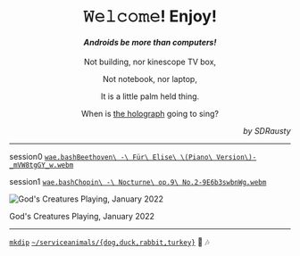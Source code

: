 <h1 align="center">𝚆𝚎𝚕𝚌𝚘𝚖𝚎! Enjoy!</h1>

<h4 align="center"><em>Androids be more than computers!</em></h4>

<p align="center">Not building, nor kinescope TV box,</p>

<p align="center">Not notebook, nor laptop,</p>

<p align="center">It is a little palm held thing.</p>

<p align="center">When is <a href="https://github.com/buildAPKs">the holograph</a> going to sing?</p>

<p align="right"><em>by SDRausty</em></p>

<hr>

session0 [`wae.bash`](https://github.com/WAE/wae/blob/master/wae.bash)[`Beethoven\ -\ Für\ Elise\ \(Piano\ Version\)-_mVW8tgGY_w.webm`](https://github.com/TermuxArch/TermuxArch/blob/master/archlinuxconfig.bash#L1742&&#L1746)

session1 [`wae.bash`](https://github.com/WAE/wae/blob/master/wae.bash)[`Chopin\ -\ Nocturne\ op.9\ No.2-9E6b3swbnWg.webm`](https://github.com/TermuxArch/TermuxArch/blob/master/archlinuxconfig.bash#L1742&&#L1746)

![God's Creatures Playing, January 2022](https://raw.githubusercontent.com/SDRausty/SDRausty/master/VID_20220107_222225.gif)

<caption>God's Creatures Playing, January 2022</csption>

<hr>

[`mkdip`](https://github.com/TermuxArch/TermuxArch/blob/master/archlinuxconfig.bash#L486) [`~/serviceanimals/{dog,duck,rabbit,turkey}`](https://github.com/serviceanimals/) 🎵 🎶

<!-- SDRausty/README.md EOF -->
